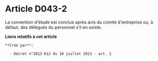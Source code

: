 # Article D043-2

La convention d'étude est conclue après avis du comité d'entreprise ou, à défaut, des délégués du personnel s'il en existe.

**Liens relatifs à cet article**

	**Créé par**:

	  - Décret n°2013-612 du 10 juillet 2013 - art. 1
